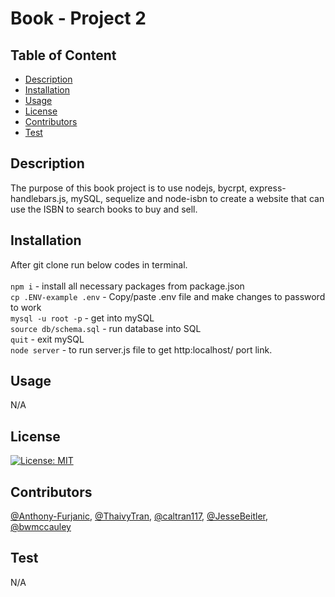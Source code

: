 # Book - Project 2

## Table of Content
- [Description](#Description)
- [Installation](#Installation)
- [Usage](#Usage)
- [License](#License)
- [Contributors](#Contributors)
- [Test](#Test)

## Description 
The purpose of this book project is to use nodejs, bycrpt, express-handlebars.js, mySQL, sequelize and node-isbn to create a website that can use the ISBN to search books to buy and sell.

## Installation
After git clone run below codes in terminal. <br>
<br>
```npm i``` - install all necessary packages from package.json <br>
```cp .ENV-example .env``` - Copy/paste .env file and make changes to password to work <br>
```mysql -u root -p``` - get into mySQL <br>
```source db/schema.sql``` - run database into SQL <br>
```quit``` - exit mySQL <br>
```node server``` - to run server.js file to get http:localhost/ port link. <br>

## Usage
N/A

## License 
[![License: MIT](https://img.shields.io/badge/License-MIT-yellow.svg)](https://opensource.org/licenses/MIT)

## Contributors
<a href="https://github.com/Anthony-Furjanic">@Anthony-Furjanic</a>,
<a href="https://github.com/ThaivyTran">@ThaivyTran</a>,
<a href="https://github.com/caltran117">@caltran117</a>,
<a href="https://github.com/JesseBeitler">@JesseBeitler</a>,
<a href="https://github.com/bwmccauley">@bwmccauley</a>

## Test
N/A
